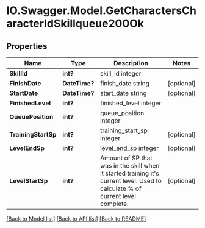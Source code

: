 # IO.Swagger.Model.GetCharactersCharacterIdSkillqueue200Ok
## Properties

Name | Type | Description | Notes
------------ | ------------- | ------------- | -------------
**SkillId** | **int?** | skill_id integer | 
**FinishDate** | **DateTime?** | finish_date string | [optional] 
**StartDate** | **DateTime?** | start_date string | [optional] 
**FinishedLevel** | **int?** | finished_level integer | 
**QueuePosition** | **int?** | queue_position integer | 
**TrainingStartSp** | **int?** | training_start_sp integer | [optional] 
**LevelEndSp** | **int?** | level_end_sp integer | [optional] 
**LevelStartSp** | **int?** | Amount of SP that was in the skill when it started training it&#39;s current level. Used to calculate % of current level complete. | [optional] 

[[Back to Model list]](../README.md#documentation-for-models) [[Back to API list]](../README.md#documentation-for-api-endpoints) [[Back to README]](../README.md)

